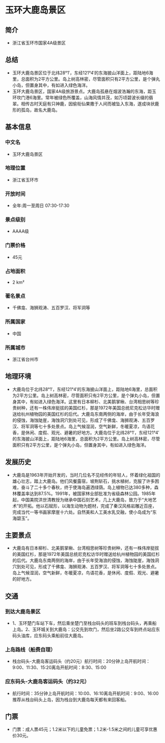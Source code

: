 # 玉环大鹿岛景区
## 简介
- 浙江省玉环市国家4A级景区
## 总结
- 玉环大鹿岛景区位于北纬28°1′，东经121°4′的东海披山洋面上，距陆地6海里，总面积为2平方公里。岛上树高林密，尽管面积只有2平方公里，是个弹丸小岛，但置身其中，有如进入绿色海洋。
- 玉环大鹿岛景区，国家4A级旅游景点。大鹿岛孤悬在烟波浩瀚的东海，距玉环坎门港6海里。常年被绿色所覆盖，山海风情并茂，如万顷碧波长缀的翡翠。相传古时天庭有只神鹿，因偷衔仙果撒于人间而被坠入东海，遂成块状鹿形的孤岛，故名大鹿岛。
## 基本信息
### 中文名
- 玉环大鹿岛景区
### 地理位置
- 浙江省玉环市
### 开放时间
- 全年:周一至周日 07:30-17:30
### 景点级别
- AAAA级
### 门票价格
- 45元
### 占地面积
- 2 km²
### 著名景点
- 千佛龛、海狮观涛、五百罗汉、将军洞等
### 所属国家
- 中国
### 所属城市
- 浙江省台州市
## 地理环境
- 大鹿岛位于北纬28°1′，东经121°4′的东海披山洋面上，距陆地6海里，总面积为2平方公里。岛上树高林密，尽管面积只有2平方公里，是个弹丸小岛，但置身其中，有如进入绿色海洋。这里有日本柳杉、北美鹅掌楸、台湾相思树等珍贵树种，还有一株伟岸挺拔的美国红杉，那是1972年美国总统尼克松访华时赠送给杭州植物园的美国红杉的后代。大鹿岛东南两侧的海岸，由于长年受海浪的侵蚀，海蚀陡崖，海蚀洞穴到处可见，形成了千佛龛、海狮观涛、五百罗汉、将军洞等七十多处景点。岛上气候湿润，空气新鲜，冬暖夏凉，鸟语花香，是休闲、度假、观光、避暑的好地方。大鹿岛位于北纬28°1′，东经121°4′的东海披山洋面上，距陆地6海里，总面积为2平方公里。岛上树高林密，尽管面积只有2平方公里，是个弹丸小岛，但置身其中，有如进入绿色海洋。
## 发展历史
- 大鹿岛是1963年开始开发的，当时几位名不见经传的年轻人，怀着绿化祖国的雄心壮志，踏上大鹿岛。他们风餐露宿，坡荆斩石，挑水植树，克服了许多困难，奋斗了二十多个春秋，终于使海岛遍洒绿荫。岛上植物已达380多种，森林覆盖率达到87.5%。1991年，被国家林业部批准为省级森林公园。1985年起，中国美院洪世清教授为继承中国石刻艺术，几上大鹿岛，致力于“大地艺术”的开拓。他以石赋形，以海生动物为题材，完成了秦汉风格岩雕近百座，完成当代一等书画家摩崖十六处。自然美和人工美水乳交融，使小岛成为“东海碧玉”。
## 主要景点
- 大鹿岛有日本柳杉、北美鹅掌楸、台湾相思树等珍贵树种，还有一株伟岸挺拔的美国红杉，那是1972年美国总统尼克松访华时赠送给杭州植物园的美国红杉的后代。大鹿岛东南两侧的海岸，由于长年受海浪的侵蚀，海蚀陡崖，海蚀洞穴到处可见，形成了千佛龛、海狮观涛、五百罗汉、将军洞等七十多处景点。岛上气候湿润，空气新鲜，冬暖夏凉，鸟语花香，是休闲、度假、观光、避暑的好地方。
## 交通
### 到达大鹿岛景区
- 1、玉环楚门车站下车，然后乘坐楚门至栈台码头的班车到栈台码头，再乘船上岛。2、玉环城关到大鹿岛：公交先到坎门，然后坐2路公交车到终点站应东码头油库，应东码头乘船前往大鹿岛。
### 上岛路线（船费自理）
- 栈台码头-大鹿岛客运码头（约20元）航行时间：20分钟上岛开航时间：9:00、11:30、15:20离岛开航时间：8:30、15:00
### 应东码头-大鹿岛客运码头（约32元）
- 航行时间：35分钟上岛开航时间：10:00、16:10离岛开航时间：9:00、16:00推荐从栈台码头上岛，因为栈台到大鹿岛每天都有来回客船。
## 门票
- 门票：成人票45元；1.2米以下的儿童免票；1.2米-1.5米之间的儿童可享优惠价30元。